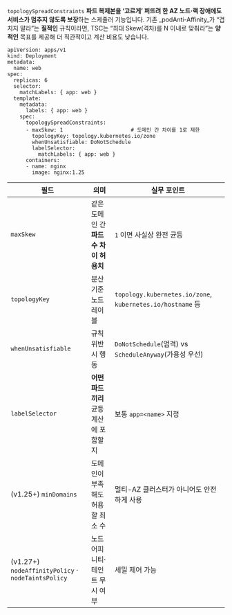 `topologySpreadConstraints` **파드 복제본을 ‘고르게’ 퍼뜨려 한 AZ 노드·랙 장애에도 서비스가 멈추지 않도록 보장**하는 스케줄러 기능입니다. 기존 _podAnti-Affinity_가 “겹치지 말라”는 **질적인** 규칙이라면, TSC는 “최대 Skew(격차)를 N 이내로 맞춰라”는 **양적인** 목표를 제공해 더 직관적이고 계산 비용도 낮습니다.

```
apiVersion: apps/v1
kind: Deployment
metadata:
  name: web
spec:
  replicas: 6
  selector:
    matchLabels: { app: web }
  template:
    metadata:
      labels: { app: web }
    spec:
      topologySpreadConstraints:
      - maxSkew: 1                      # 도메인 간 차이를 1로 제한
        topologyKey: topology.kubernetes.io/zone
        whenUnsatisfiable: DoNotSchedule
        labelSelector:
          matchLabels: { app: web }
      containers:
      - name: nginx
        image: nginx:1.25
```

| 필드                                                 | 의미                       | 실무 포인트                                                    |
| -------------------------------------------------- | ------------------------ | --------------------------------------------------------- |
| `maxSkew`                                          | 같은 도메인 간 **파드 수 차이 허용치** | `1` 이면 사실상 완전 균등                                          |
| `topologyKey`                                      | 분산 기준 노드 레이블             | `topology.kubernetes.io/zone`, `kubernetes.io/hostname` 등 |
| `whenUnsatisfiable`                                | 규칙 위반 시 행동               | `DoNotSchedule`(엄격) vs `ScheduleAnyway`(가용성 우선)           |
| `labelSelector`                                    | **어떤 파드끼리** 균등 계산에 포함할지  | 보통 `app=<name>` 지정                                        |
| (v1.25+) `minDomains`                              | 도메인이 부족해도 허용할 최소 수       | 멀티-AZ 클러스터가 아니어도 안전하게 사용                                  |
| (v1.27+) `nodeAffinityPolicy` · `nodeTaintsPolicy` | 노드 어피니티·테인트 무시 여부        | 세밀 제어 가능                                                  |
